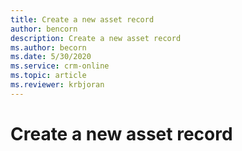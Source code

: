 ```yaml
---
title: Create a new asset record
author: bencorn
description: Create a new asset record
ms.author: becorn
ms.date: 5/30/2020
ms.service: crm-online
ms.topic: article
ms.reviewer: krbjoran
---
```

# Create a new asset record